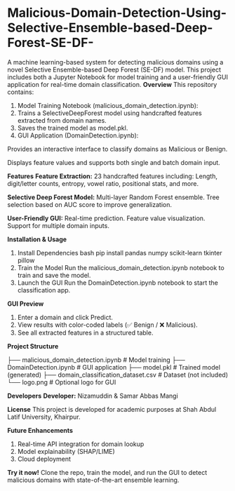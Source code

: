 # Malicious-Domain-Detection-Using-Selective-Ensemble-based-Deep-Forest-SE-DF-
A machine learning-based system for detecting malicious domains using a novel Selective Ensemble-based Deep Forest (SE-DF) model. This project includes both a Jupyter Notebook for model training and a user-friendly GUI application for real-time domain classification.
**Overview**
This repository contains:
1. Model Training Notebook (malicious_domain_detection.ipynb):
2. Trains a SelectiveDeepForest model using handcrafted features extracted from domain names.
3. Saves the trained model as model.pkl.
3. GUI Application (DomainDetection.ipynb):

Provides an interactive interface to classify domains as Malicious or Benign.

Displays feature values and supports both single and batch domain input.

**Features**
**Feature Extraction:** 23 handcrafted features including:
Length, digit/letter counts, entropy, vowel ratio, positional stats, and more.

**Selective Deep Forest Model:**
Multi-layer Random Forest ensemble.
Tree selection based on AUC score to improve generalization.

**User-Friendly GUI:**
Real-time prediction.
Feature value visualization.
Support for multiple domain inputs.

**Installation & Usage**
1. Install Dependencies
bash
pip install pandas numpy scikit-learn tkinter pillow
2. Train the Model
Run the malicious_domain_detection.ipynb notebook to train and save the model.
3. Launch the GUI
Run the DomainDetection.ipynb notebook to start the classification app.

**GUI Preview**

1. Enter a domain and click Predict.
2. View results with color-coded labels (✅ Benign / ❌ Malicious).
3. See all extracted features in a structured table.

**Project Structure**

├── malicious_domain_detection.ipynb  # Model training
├── DomainDetection.ipynb             # GUI application
├── model.pkl                         # Trained model (generated)
├── domain_classification_dataset.csv # Dataset (not included)
└── logo.png                          # Optional logo for GUI

**Developers**
**Developer:** Nizamuddin & Samar Abbas Mangi

**License**
This project is developed for academic purposes at Shah Abdul Latif University, Khairpur.

**Future Enhancements**
1. Real-time API integration for domain lookup
2. Model explainability (SHAP/LIME)
3. Cloud deployment

**Try it now!**
Clone the repo, train the model, and run the GUI to detect malicious domains with state-of-the-art ensemble learning.

